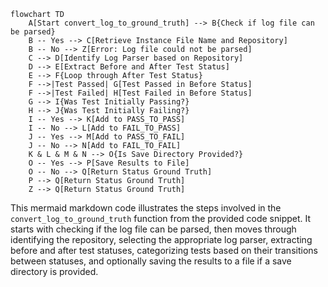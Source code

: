 ```mermaid
flowchart TD
    A[Start convert_log_to_ground_truth] --> B{Check if log file can be parsed}
    B -- Yes --> C[Retrieve Instance File Name and Repository]
    B -- No --> Z[Error: Log file could not be parsed]
    C --> D[Identify Log Parser based on Repository]
    D --> E[Extract Before and After Test Status]
    E --> F{Loop through After Test Status}
    F -->|Test Passed| G[Test Passed in Before Status]
    F -->|Test Failed| H[Test Failed in Before Status]
    G --> I{Was Test Initially Passing?}
    H --> J{Was Test Initially Failing?}
    I -- Yes --> K[Add to PASS_TO_PASS]
    I -- No --> L[Add to FAIL_TO_PASS]
    J -- Yes --> M[Add to PASS_TO_FAIL]
    J -- No --> N[Add to FAIL_TO_FAIL]
    K & L & M & N --> O{Is Save Directory Provided?}
    O -- Yes --> P[Save Results to File]
    O -- No --> Q[Return Status Ground Truth]
    P --> Q[Return Status Ground Truth]
    Z --> Q[Return Status Ground Truth]
```
This mermaid markdown code illustrates the steps involved in the `convert_log_to_ground_truth` function from the provided code snippet. It starts with checking if the log file can be parsed, then moves through identifying the repository, selecting the appropriate log parser, extracting before and after test statuses, categorizing tests based on their transitions between statuses, and optionally saving the results to a file if a save directory is provided.